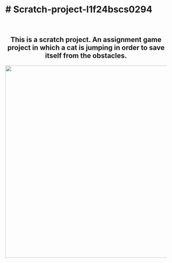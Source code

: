 <html>
<h1># Scratch-project-l1f24bscs0294</h1><br>
<center>
<h2>This is a scratch project. An assignment game project in which a cat is jumping in order to save itself from the obstacles.</h2>
</center>
<body>
<center>
<img src="https://i.ibb.co/GnnWM5p/Screenshot-2024-10-27-193626.png" width="800px" height="600px">
</center>
</body>
</html>

